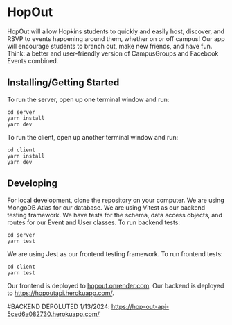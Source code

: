 # HopOut
HopOut will allow Hopkins students to quickly and easily host, discover, and RSVP to events happening around them, whether on or off campus! Our app will encourage students to branch out, make new friends, and have fun. Think: a better and user-friendly version of CampusGroups and Facebook Events combined. 
## Installing/Getting Started
To run the server, open up one terminal window and run:
```shell
cd server
yarn install
yarn dev
```
To run the client, open up another terminal window and run:
```shell
cd client
yarn install
yarn dev
```
## Developing
For local development, clone the repository on your computer.
We are using MongoDB Atlas for our database.
We are using Vitest as our backend testing framework. We have tests for the schema, data access objects, and routes for our Event and User classes.
To run backend tests:
```shell
cd server
yarn test
```
We are using Jest as our frontend testing framework.
To run frontend tests:
```shell
cd client
yarn test
```
Our frontend is deployed to [hopout.onrender.com](https://hopout.onrender.com/).
Our backend is deployed to https://hopoutapi.herokuapp.com/.

#BACKEND DEPOLUTED
1/13/2024: https://hop-out-api-5ced6a082730.herokuapp.com/